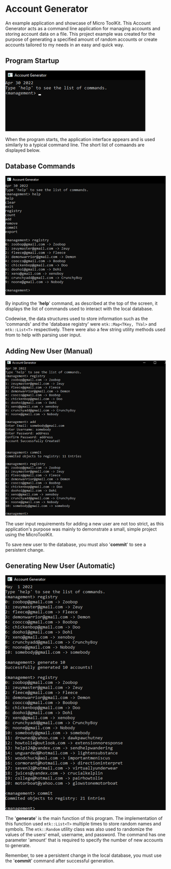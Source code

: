 # Account Generator
An example application and showcase of Micro ToolKit.
This Account Generator acts as a command line application for managing accounts and storing account data on a file.
This project example was created for the purpose of generating a specified amount of random accounts or create accounts tailored to my needs in an easy and quick way.

## Program Startup
![Program Startup](https://github.com/Zoobop/AccountGenerator/blob/master/gitImages/accountGen_i1.png "Program Startup")

When the program starts, the application interface appears and is used similarly to a typical command line. The short list of comaands are displayed below.

## Database Commands
![Database Commands](https://github.com/Zoobop/AccountGenerator/blob/master/gitImages/accountGen_i2.png "Database Commands")

By inputing the '**help**' command, as described at the top of the screen, it displays the list of commands used to interact with the local database.

Codewise, the data structures used to store information such as the 'commands' and the 'database registry' were ```mtk::Map<TKey, TVal>``` and ```mtk::List<T>``` respectively. There were also a few string utility methods used from to help with parsing user input.

## Adding New User (Manual)
![Adding New User](https://github.com/Zoobop/AccountGenerator/blob/master/gitImages/accountGen_i3.png "Adding New User")

The user input requirements for adding a new user are not too strict, as this application's purpose was mainly to demonstrate a small, simple project using the MicroToolKit.

To save new user to the database, you must also '**commit**' to see a persistent change.

## Generating New User (Automatic)
![Generating New User](https://github.com/Zoobop/AccountGenerator/blob/master/gitImages/accountGen_i4.png "Generating New User")

The '**generate**' is the main function of this program. The implementation of this function used ```mtk::List<T>``` multiple times to store random names and symbols. The ```mtk::Random``` utility class was also used to randomize the values of the users' email, username, and password. The command has one parameter 'amount' that is required to specify the number of new accounts to generate.

Remember, to see a persistent change in the local database, you must use the '**commit**' command after successful generation.
